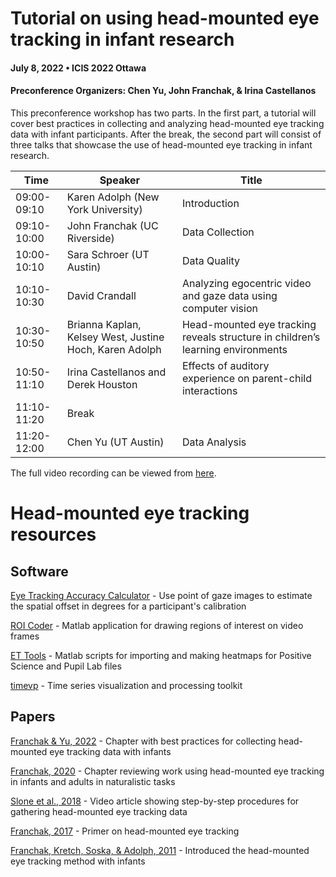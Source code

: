 # Tutorial on using head-mounted eye tracking in infant research 
#### July 8, 2022 • ICIS 2022 Ottawa
####  Preconference Organizers: Chen Yu, John Franchak, & Irina Castellanos

This preconference workshop has two parts. In the first part, a tutorial will cover best practices in collecting and analyzing head-mounted eye tracking data with infant participants. After the break, the second part will consist of three talks that showcase the use of head-mounted eye tracking in infant research.

| Time | Speaker | Title |
|--- | --- | ---|
| 09:00-09:10 | Karen Adolph (New York University) | Introduction | 
| 09:10-10:00 | John Franchak (UC Riverside) | Data Collection | 
| 10:00-10:10 | Sara Schroer (UT Austin) | Data Quality | 
| 10:10-10:30 | David Crandall | Analyzing egocentric video and gaze data using computer vision | 
| 10:30-10:50 | Brianna Kaplan, Kelsey West, Justine Hoch, Karen Adolph | Head-mounted eye tracking reveals structure in children’s learning environments | 
| 10:50-11:10 | Irina Castellanos and Derek Houston | Effects of auditory experience on parent-child interactions | 
| 11:10-11:20 | Break |   | 
| 11:20-12:00 | Chen Yu (UT Austin) | Data Analysis | 

The full video recording can be viewed from [here](https://urldefense.com/v3/__https:/osu.zoom.us/rec/share/5wuD2e5_YkF3c6jkqWMJJmyQKagieBtvjeTZSk-Eu7s4NomtbGBY35HaExTd43et.TeobpHwaHgKHuPBQ__;!!KGKeukY!wUBTINriaktlmhbCQvsQ_rAyIGdlMs7SZmod6FquXeIsUWJz1lg6LzmZwDNi-giNDsyrzHrpgFPlYojJntre8ro$).

# Head-mounted eye tracking resources

## Software
[Eye Tracking Accuracy Calculator](https://john-franchak.shinyapps.io/Eye-Tracking-Accuracy-Calculator/) - Use point of gaze images to estimate the spatial offset in degrees for a participant's calibration

[ROI Coder](https://github.com/ICIS-HMET-Workshop/roi_coder) - Matlab application for drawing regions of interest on video frames

[ET Tools](https://github.com/ICIS-HMET-Workshop/et_tools) - Matlab scripts for importing and making heatmaps for Positive Science and Pupil Lab files

[timevp](https://github.com/ICIS-HMET-Workshop/timevp) - Time series visualization and processing toolkit

## Papers
[Franchak & Yu, 2022](https://padlab.ucr.edu/publications/2022-FranchakYu-Advances.pdf) - Chapter with best practices for collecting head-mounted eye tracking data with infants

[Franchak, 2020](https://padlab.ucr.edu/publications/2020-Franchak-PLM.pdf) - Chapter reviewing work using head-mounted eye tracking in infants and adults in naturalistic tasks

[Slone et al., 2018](https://www.jove.com/video/58496/gaze-action-head-mounted-eye-tracking-children-s-dynamic-visual) - Video article showing step-by-step procedures for gathering head-mounted eye tracking data

[Franchak, 2017](https://padlab.ucr.edu/publications/2017-Franchak-CambridgeEncy.pdf) - Primer on head-mounted eye tracking

[Franchak, Kretch, Soska, & Adolph, 2011](https://padlab.ucr.edu/publications/2011-FranchakKretchSoskaAdolph-ChiDev.pdf) - Introduced the head-mounted eye tracking method with infants
